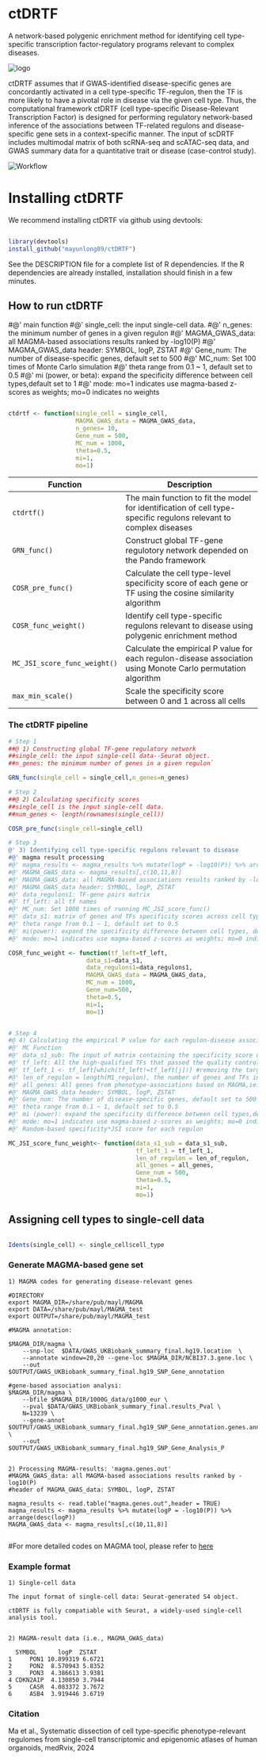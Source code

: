 # ctDRTF
A network-based polygenic enrichment method for identifying cell type-specific transcription factor-regulatory programs relevant to complex diseases.

![logo](https://github.com/mayunlong89/ctDRTF/blob/main/example/figure/Picture2.png)

ctDRTF assumes that if GWAS-identified disease-specific genes are concordantly activated in a cell type-specific TF-regulon, then the TF is more likely to have a pivotal role in disease via the given cell type. Thus, the computational framework ctDRTF (cell type-specific Disease-Relevant Transcription Factor) is designed for performing regulatory network-based inference of the associations between TF-related regulons and disease-specific gene sets in a context-specific manner. The input of scDRTF includes multimodal matrix of both scRNA-seq and scATAC-seq data, and GWAS summary data for a quantitative trait or disease (case-control study). 

![Workflow](https://github.com/mayunlong89/ctDRTF/blob/main/example/figure/ctDRTF_workflow_only.png)


# Installing ctDRTF
We recommend installing ctDRTF via github using devtools:

```r

library(devtools)
install_github("mayunlong89/ctDRTF")

```
See the DESCRIPTION file for a complete list of R dependencies. If the R dependencies are already installed, installation should finish in a few minutes.

## How to run ctDRTF
#@' main function
#@' single_cell: the input single-cell data.
#@' n_genes: the minimum number of genes in a given regulon 
#@' MAGMA_GWAS_data: all MAGMA-based associations results ranked by -log10(P)
#@' MAGMA_GWAS_data header: SYMBOL, logP, ZSTAT
#@' Gene_num: The number of disease-specific genes, default set to 500
#@' MC_num: Set 100 times of Monte Carlo simulation
#@' theta range from 0.1 ~ 1, default set to 0.5
#@' mi (power, or beta): expand the specificity difference between cell types,default set to 1
#@' mode: mo=1 indicates use magma-based z-scores as weights; mo=0 indicates no weights

```r

ctdrtf <- function(single_cell = single_cell,
                   MAGMA_GWAS_data = MAGMA_GWAS_data,
                   n_genes= 10,
                   Gene_num = 500,
                   MC_num = 1000,
                   theta=0.5,
                   mi=1,
                   mo=1)

```


| Function                           | Description                                                                                                                 |
|------------------------------------|-----------------------------------------------------------------------------------------------------------------------------|
| `ctdrtf()`                         | The main function to fit the model for identification of cell type-specific regulons relevant to complex diseases           |
| `GRN_func()`                       | Construct global TF-gene regulotory network depended on the Pando framework                                                 |
| `COSR_pre_func()`                  | Calculate the cell type-level specificity score of each gene or TF using the cosine similarity algorithm                    |
| `COSR_func_weight()`               | Identify cell type-specific regulons relevant to disease using polygenic enrichment method                                  |
| `MC_JSI_score_func_weight()`       | Calculate the empirical P value for each regulon-disease association using Monote Carlo permutation algorithm               |
| `max_min_scale()`                  | Scale the specificity score between 0 and 1 across all cells                                                                |




### The ctDRTF pipeline             
```r
# Step 1
##@ 1) Constructing global TF-gene regulatory network
##single_cell: the input single-cell data--Seurat object.
##n_genes: the minimum number of genes in a given regulon`

GRN_func(single_cell = single_cell,n_genes=n_genes)

# Step 2
##@ 2) Calculating specificity scores
##single_cell is the input single-cell data.
##num_genes <- length(rownames(single_cell))

COSR_pre_func(single_cell=single_cell)

# Step 3
@' 3) Identifying cell type-specific regulons relevant to disease
#@' magma result processing
#@' magma_results <- magma_results %>% mutate(logP = -log10(P)) %>% arrange(desc(logP))
#@' MAGMA_GWAS_data <- magma_results[,c(10,11,8)]
#@' MAGMA_GWAS_data: all MAGMA-based associations results ranked by -log10(P)
#@' MAGMA_GWAS_data header: SYMBOL, logP, ZSTAT
#@' data_regulons1: TF-gene pairs matrix
#@' tf_left: all tf names
#@' MC_num: Set 1000 times of running MC_JSI_score_func()
#@' data_s1: matrix of genes and TFs specificity scores across cell types
#@' theta range from 0.1 ~ 1, default set to 0.5
#@' mi(power): expand the specificity difference between cell types, default set to 1
#@' mode: mo=1 indicates use magma-based z-scores as weights; mo=0 indicates no weights

COSR_func_weight <- function(tf_left=tf_left,
                      data_s1=data_s1,
                      data_regulons1=data_regulons1,
                      MAGMA_GWAS_data = MAGMA_GWAS_data,
                      MC_num = 1000,
                      Gene_num=500,
                      theta=0.5,
                      mi=1,
                      mo=1)


# Step 4
#@ 4) Calculating the empirical P value for each regulon-disease association
#@' MC Function
#@' data_s1_sub: The input of matrix containing the specificity score of genes in each cell type
#@' tf_left: All the high-qualified TFs that passed the quality control
#@' tf_left_1 <- tf_left[which(tf_left!=tf_left[j])] #removing the targeted TF as controls
#@' len_of_regulon = length(M1_regulon), the number of genes and TFs in a given regulon
#@' all_genes: All genes from phenotype-associations based on MAGMA,ie.,length(MAGMA_GWAS_data$SYMBOL)
#@' MAGMA_GWAS_data header: SYMBOL, logP, ZSTAT
#@' Gene_num: The number of disease-specific genes, default set to 500
#@' theta range from 0.1 ~ 1, default set to 0.5
#@' mi (power): expand the specificity difference between cell types,default set to 1
#@' mode: mo=1 indicates use magma-based z-scores as weights; mo=0 indicates no weights
#@' Random-based specificity*JSI score for each regulon

MC_JSI_score_func_weight<- function(data_s1_sub = data_s1_sub,
                                    tf_left_1 = tf_left_1,
                                    len_of_regulon = len_of_regulon,
                                    all_genes = all_genes, 
                                    Gene_num = 500,
                                    theta=0.5,
                                    mi=1,
                                    mo=1)

```

## Assigning cell types to single-cell data

```r

Idents(single_cell) <- single_cell$cell_type

```

### Generate MAGMA-based gene set

```shell
1) MAGMA codes for generating disease-relevant genes

#DIRECTORY
export MAGMA_DIR=/share/pub/mayl/MAGMA
export DATA=/share/pub/mayl/MAGMA_test
export OUTPUT=/share/pub/mayl/MAGMA_test

#MAGMA annotation:

$MAGMA_DIR/magma \
    --snp-loc  $DATA/GWAS_UKBiobank_summary_final.hg19.location  \
    --annotate window=20,20 --gene-loc $MAGMA_DIR/NCBI37.3.gene.loc \
    --out $OUTPUT/GWAS_UKBiobank_summary_final.hg19_SNP_Gene_annotation  

#gene-based association analysi:
$MAGMA_DIR/magma \
    --bfile $MAGMA_DIR/1000G_data/g1000_eur \
    --pval $DATA/GWAS_UKBiobank_summary_final.results_Pval \
    N=13239 \
    --gene-annot   $OUTPUT/GWAS_UKBiobank_summary_final.hg19_SNP_Gene_annotation.genes.annot  \
    --out $OUTPUT/GWAS_UKBiobank_summary_final.hg19_SNP_Gene_Analysis_P


2) Processing MAGMA-results: 'magma.genes.out'
#MAGMA_GWAS_data: all MAGMA-based associations results ranked by -log10(P)
#header of MAGMA_GWAS_data: SYMBOL, logP, ZSTAT

magma_results <- read.table("magma.genes.out",header = TRUE)
magma_results <- magma_results %>% mutate(logP = -log10(P)) %>% arrange(desc(logP))
MAGMA_GWAS_data <- magma_results[,c(10,11,8)]


```
#For more detailed codes on MAGMA tool, please refer to [here](https://cloufield.github.io/GWASTutorial/09_Gene_based_analysis/)

### Example format

```
1) Single-cell data

The input format of single-cell data: Seurat-generated S4 object.

ctDRTF is fully compatiable with Seurat, a widely-used single-cell analysis tool.


2) MAGMA-result data (i.e., MAGMA_GWAS_data)

  SYMBOL      logP  ZSTAT
1     PON1 10.899319 6.6721
2     PON2  8.570943 5.8352
3     PON3  4.386613 3.9381
4 CDKN2AIP  4.130850 3.7944
5     CASR  4.083372 3.7672
6     ASB4  3.919446 3.6719

````

### Citation
Ma et al., Systematic dissection of cell type-specific phenotype-relevant regulomes from single-cell transcriptomic and epigenomic atlases of human organoids, medRvix, 2024












